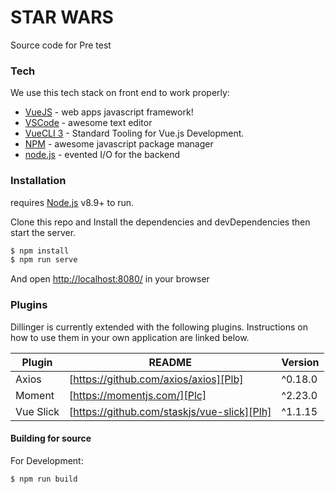 # STAR WARS

Source code for Pre test 

### Tech

We use this tech stack on front end to work properly:

* [VueJS] - web apps javascript framework!
* [VSCode] - awesome text editor
* [VueCLI 3] - Standard Tooling for Vue.js Development.
* [NPM] - awesome javascript package manager
* [node.js] - evented I/O for the backend


### Installation

requires [Node.js](https://nodejs.org/) v8.9+ to run.

Clone this repo and
Install the dependencies and devDependencies then start the server.

```sh
$ npm install
$ npm run serve
```

And open [http://localhost:8080/](http://localhost:8080/) in your browser

### Plugins

Dillinger is currently extended with the following plugins. Instructions on how to use them in your own application are linked below.

| Plugin | README | Version |
| ------ | ------ | ------ |
| Axios | [https://github.com/axios/axios][Plb] | ^0.18.0 |
| Moment | [https://momentjs.com/][Plc] | ^2.23.0 |
| Vue Slick | [https://github.com/staskjs/vue-slick][Plh] | ^1.1.15 |

#### Building for source

For Development:
```sh
$ npm run build
```

   [VueCLI 3]: <https://cli.vuejs.org/>
   [VSCode]: <https://code.visualstudio.com/>
   [node.js]: <http://nodejs.org>
   [NPM]: <https://www.npmjs.com/>
   [VueJS]: <https://vuejs.org/>

   [Plb]: <https://github.com/axios/axios/blob/master/README.md>
   [Plc]: <https://momentjs.com/>
   [Plh]: <https://github.com/staskjs/vue-slick>

